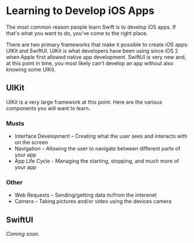 Learning to Develop iOS Apps
==================

The most common reason people learn Swift is to develop iOS apps. If that's what you want to do, you've come to the right place.

There are two primary frameworks that make it possible to create iOS apps: UIKit and SwiftUI. UIKit is what developers have been using since iOS 2 when Apple first allowed native app development. SwiftUI is very new and, at this point in time, you most likely can't develop an app without also knowing some UIKit.

UIKit
-------------

UIKit is a very large framework at this point. Here are the various components you will want to learn.

### Musts

- Interface Development – Creating what the user sees and interacts with on the screen
- Navigation – Allowing the user to navigate between different parts of your app
- App Life Cycle - Managing the starting, stopping, and much more of your app

### Other

- Web Requests – Sending/getting data to/from the interenet
- Camera – Taking pictures and/or video using the devices camera

SwiftUI
-----------

*Coming soon.*
